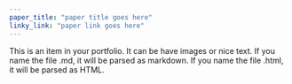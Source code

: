 ```yaml
---
paper_title: "paper title goes here"
linky_link: "paper link goes here"
---
```


This is an item in your portfolio. It can be have images or nice text. If you name the file .md, it will be parsed as markdown. If you name the file .html, it will be parsed as HTML. 
